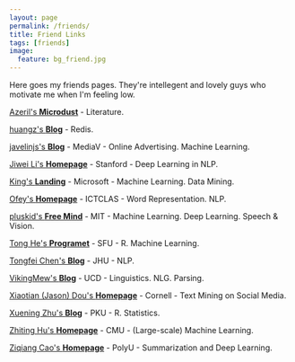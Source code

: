 ```yaml
---
layout: page
permalink: /friends/
title: Friend Links
tags: [friends]
image:
  feature: bg_friend.jpg
---
```



Here goes my friends pages. They're intellegent and lovely guys who motivate me when I'm feeling low.
      

[Azeril's **Microdust**](http://azeril.me/) - Literature.

[huangz's **Blog**](http://blog.huangz.me/index.html) - Redis.

[javelinjs's **Blog**](http://yzhi.me/) - MediaV - Online Advertising. Machine Learning. 

[Jiwei Li's **Homepage**](http://web.stanford.edu/~jiweil/) - Stanford - Deep Learning in NLP.

[King's **Landing**](http://kinslover.info/) - Microsoft - Machine Learning. Data Mining.

[Ofey's **Homepage**](http://ofey.me/) - ICTCLAS - Word Representation. NLP.

[pluskid's **Free Mind**](http://freemind.pluskid.org/) - MIT - Machine Learning. Deep Learning. Speech & Vision.

[Tong He's **Programet**](http://blog.programet.org/) - SFU - R. Machine Learning.

[Tongfei Chen's **Blog**](http://tongfei.me) - JHU - NLP.

[VikingMew's **Blog**](http://blog.vikingmew.me/) - UCD - Linguistics. NLG. Parsing.

[Xiaotian (Jason) Dou's **Homepage**](https://sites.google.com/site/douxiaotianjason/) - Cornell - Text Mining on Social Media. 

[Xuening Zhu's **Blog**](http://www.xueningzhu.com/) - PKU - R. Statistics.

[Zhiting Hu's **Homepage**](http://www.cs.cmu.edu/~zhitingh/) - CMU - (Large-scale) Machine Learning. 

[Ziqiang Cao's **Homepage**](http://www4.comp.polyu.edu.hk/~cszqcao/) - PolyU - Summarization and Deep Learning.